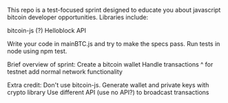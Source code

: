 This repo is a test-focused sprint designed to educate you about javascript bitcoin developer opportunities. Libraries include:

bitcoin-js (?)
Helloblock API

Write your code in mainBTC.js and try to make the specs pass. Run tests in node using npm test.

Brief overview of sprint:
  Create a bitcoin wallet
  Handle transactions
    ^ for testnet
  add normal network functionality

Extra credit:
  Don't use bitcoin-js. Generate wallet and private keys with crypto library
  Use different API (use no API?) to broadcast transactions
